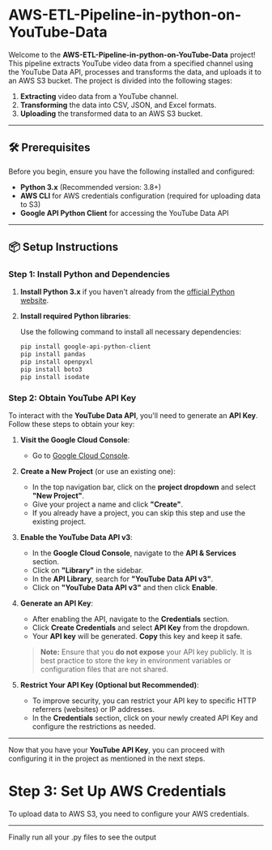 # AWS-ETL-Pipeline-in-python-on-YouTube-Data

Welcome to the **AWS-ETL-Pipeline-in-python-on-YouTube-Data** project! This pipeline extracts YouTube video data from a specified channel using the YouTube Data API, processes and transforms the data, and uploads it to an AWS S3 bucket. The project is divided into the following stages:

1. **Extracting** video data from a YouTube channel.
2. **Transforming** the data into CSV, JSON, and Excel formats.
3. **Uploading** the transformed data to an AWS S3 bucket.

---

## 🛠️ Prerequisites

Before you begin, ensure you have the following installed and configured:

- **Python 3.x** (Recommended version: 3.8+)
- **AWS CLI** for AWS credentials configuration (required for uploading data to S3)
- **Google API Python Client** for accessing the YouTube Data API

---

## 📦 Setup Instructions

### Step 1: Install Python and Dependencies

1. **Install Python 3.x** if you haven't already from the [official Python website](https://www.python.org/downloads/).
   
2. **Install required Python libraries**:
   
   Use the following command to install all necessary dependencies:

   ```bash
   pip install google-api-python-client
   pip install pandas
   pip install openpyxl
   pip install boto3
   pip install isodate

### Step 2: Obtain YouTube API Key

To interact with the **YouTube Data API**, you'll need to generate an **API Key**. Follow these steps to obtain your key:

1. **Visit the Google Cloud Console**:
   - Go to [Google Cloud Console](https://console.cloud.google.com/).

2. **Create a New Project** (or use an existing one):
   - In the top navigation bar, click on the **project dropdown** and select **"New Project"**.
   - Give your project a name and click **"Create"**.
   - If you already have a project, you can skip this step and use the existing project.

3. **Enable the YouTube Data API v3**:
   - In the **Google Cloud Console**, navigate to the **API & Services** section.
   - Click on **"Library"** in the sidebar.
   - In the **API Library**, search for **"YouTube Data API v3"**.
   - Click on **"YouTube Data API v3"** and then click **Enable**.

4. **Generate an API Key**:
   - After enabling the API, navigate to the **Credentials** section.
   - Click **Create Credentials** and select **API Key** from the dropdown.
   - Your **API key** will be generated. **Copy** this key and keep it safe.
   
   > **Note:** Ensure that you **do not expose** your API key publicly. It is best practice to store the key in environment variables or configuration files that are not shared.

5. **Restrict Your API Key (Optional but Recommended)**:
   - To improve security, you can restrict your API key to specific HTTP referrers (websites) or IP addresses.
   - In the **Credentials** section, click on your newly created API Key and configure the restrictions as needed.

---

Now that you have your **YouTube API Key**, you can proceed with configuring it in the project as mentioned in the next steps.

# Step 3: Set Up AWS Credentials

To upload data to AWS S3, you need to configure your AWS credentials. 

---

Finally run all your .py files to see the output



